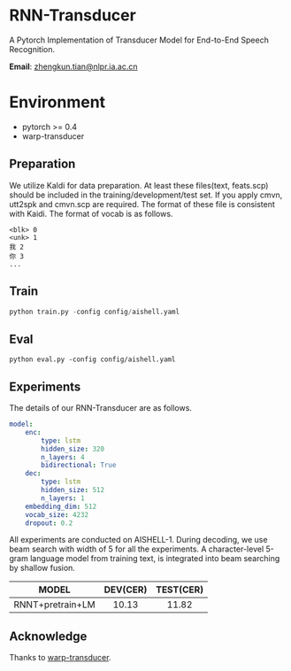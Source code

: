 # RNN-Transducer
A Pytorch Implementation of Transducer Model for End-to-End Speech Recognition. 

**Email**: zhengkun.tian@nlpr.ia.ac.cn

# Environment
- pytorch >= 0.4
- warp-transducer

## Preparation
We utilize Kaldi for data preparation. At least these files(text, feats.scp) should be included in the training/development/test set. If you apply cmvn, utt2spk and cmvn.scp are required. The format of these file is consistent with Kaidi. The format of vocab is as follows.

```
<blk> 0
<unk> 1
我 2
你 3
...
```
## Train
```python
python train.py -config config/aishell.yaml
```

## Eval
```
python eval.py -config config/aishell.yaml
```

## Experiments
The details of our RNN-Transducer are as follows.
```yaml
model:
    enc:
        type: lstm
        hidden_size: 320
        n_layers: 4
        bidirectional: True
    dec:
        type: lstm
        hidden_size: 512
        n_layers: 1
    embedding_dim: 512
    vocab_size: 4232
    dropout: 0.2
```
All experiments are conducted on AISHELL-1. During decoding, we use beam search with width of 5 for all the experiments. A character-level 5-gram language model from training text, is integrated into beam searching by shallow fusion. 

| MODEL | DEV(CER) | TEST(CER) |
|:---: | :---:|:---: |
| RNNT+pretrain+LM | 10.13 | 11.82 |

## Acknowledge
Thanks to [warp-transducer](https://github.com/HawkAaron/warp-transducer).
